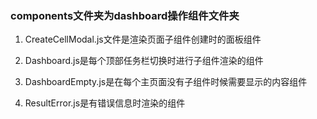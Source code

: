 ### components文件夹为dashboard操作组件文件夹

1. CreateCellModal.js文件是渲染页面子组件创建时的面板组件

2. Dashboard.js是每个顶部任务栏切换时进行子组件渲染的组件

3. DashboardEmpty.js是在每个主页面没有子组件时候需要显示的内容组件

4. ResultError.js是有错误信息时渲染的组件